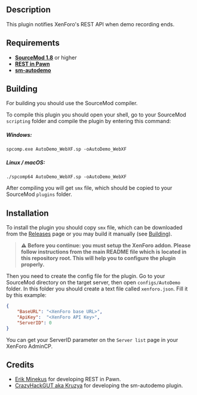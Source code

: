 ## Description
This plugin notifies XenForo's REST API when demo recording ends.

## Requirements
- **[SourceMod 1.8](https://sm.alliedmods.net/)** or higher
- **[REST in Pawn](https://forums.alliedmods.net/showthread.php?t=298024)**
- **[sm-autodemo](https://github.com/CrazyHackGUT/sm-autodemo)**

## Building
For building you should use the SourceMod compiler.

To compile this plugin you should open your shell, go to your SourceMod `scripting` 
folder and compile the plugin by entering this command:


##### Windows:
```spcomp.exe AutoDemo_WebXF.sp -oAutoDemo_WebXF```

##### Linux / macOS:
```./spcomp64 AutoDemo_WebXF.sp -oAutoDemo_WebXF```

After compiling you will get `smx` file, which should be copied to your SourceMod 
`plugins` folder.

## Installation
To install the plugin you should copy `smx` file, which can be downloaded 
from the [Releases](https://github.com/West14/XF2-SMAutoDemo/releases) 
page or you may build it manually (see [Building](#building)).

> **:warning: Before you continue: you must setup the XenForo addon. Please follow instructions from the main README
> file which is located in this repository root. This will help you to configure the plugin properly.**

Then you need to create the config file for the plugin.
Go to your SourceMod directory on the target server, then open `configs/AutoDemo` folder.
In this folder you should create a text file called `xenforo.json`.
Fill it by this example:
```json
{
    "BaseURL": "<XenForo base URL>",
    "ApiKey":  "<XenForo API Key>",
    "ServerID": 0
}
```
You can get your ServerID parameter on the `Server list` page in your XenForo AdminCP. 

## Credits
- [Erik Minekus](https://forums.alliedmods.net/member.php?u=34668) for developing REST in Pawn.
- [CrazyHackGUT aka Kruzya](https://github.com/CrazyHackGUT) for developing the sm-autodemo plugin.
